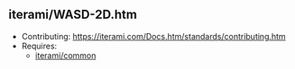 iterami/WASD-2D.htm
-------------------

* Contributing: https://iterami.com/Docs.htm/standards/contributing.htm
* Requires:
  * [iterami/common](https://github.com/iterami/common)
